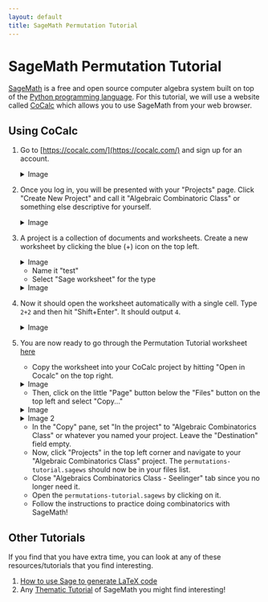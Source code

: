 ```yaml
---
layout: default
title: SageMath Permutation Tutorial
---
```


SageMath Permutation Tutorial
====

[SageMath](https://www.sagemath.org/) is a free and open source computer algebra system built on top of the [Python programming language](https://www.python.org/). For this tutorial, we will use a website called [CoCalc](https://cocalc.com/) which allows you to use SageMath from your web browser.

Using CoCalc
----

1. Go to [https://cocalc.com/](https://cocalc.com/) and sign up for an account.
    <details>
        <summary> Image </summary>
        <img src="../img/cocalc-create-account-1.png" alt="Create account button on CoCalc homepage"/>
    </details>
1. Once you log in, you will be presented with your "Projects" page. Click "Create New Project" and call it "Algebraic Combinatoric Class" or something else descriptive for yourself.
    <details>
        <summary> Image </summary>
        <img src="../img/cocalc-projects-2.png" alt="CoCalc Projects Page"/>
    </details>
1. A project is a collection of documents and worksheets. Create a new worksheet by clicking the blue (+) icon on the top left. 
    <details>
        <summary> Image </summary>
        <img src="../img/cocalc-files-3.png" alt="CoCalc Files Page"/>
    </details>
    
    - Name it "test"
    - Select "Sage worksheet" for the type
    
    <details>
        <summary> Image </summary>
        <img src="../img/cocalc-new-file-4.png" alt="CoCalc New Worksheet"/>
    </details>
1. Now it should open the worksheet automatically with a single cell. Type `2+2` and then hit "Shift+Enter". It should output `4`.
    <details>
        <summary> Image </summary>
        <img src="../img/cocalc-worksheet-5.png" alt="CoCalc worksheet"/>
    </details>
1. You are now ready to go through the Permutation Tutorial worksheet [here](https://cocalc.com/share/495b25fe-5784-4f66-94ea-ecb0da67fa42/permutations-tutorial.sagews?viewer=share)
    - Copy the worksheet into your CoCalc project by hitting "Open in Cocalc" on the top right.
    
    <details>
        <summary> Image </summary>
        <img src="../img/cocalc-open-in-cocalc-6.png" alt="Open public sheet in Cocalc"/>
    </details>
    
    - Then, click on the little "Page" button below the "Files" button on the top left and select "Copy..."
    
    <details>
        <summary> Image </summary>
        <img src="../img/cocalc-file-menu-7.png" alt="File menu in Cocalc worksheet"/>
    </details>
    
    <details>
        <summary> Image 2</summary>
        <img src="../img/cocalc-copy-8.png" alt="Copy button on file menu in Cocalc worksheet"/>
    </details>
    
    - In the "Copy" pane, set "In the project" to "Algebraic Combinatorics Class" or whatever you named your project. Leave the "Destination" field empty.
    - Now, click "Projects" in the top left corner and navigate to your "Algebraic Combinatorics Class" project. The `permutations-tutorial.sagews` should now be in your files list. 
    - Close "Algebraics Combinatorics Class - Seelinger" tab since you no longer need it.
    - Open the `permutations-tutorial.sagews` by clicking on it.
    - Follow the instructions to practice doing combinatorics with SageMath!

Other Tutorials
---
If you find that you have extra time, you can look at any of these resources/tutorials that you find interesting.

1. [How to use Sage to generate LaTeX code](https://cocalc.com/share/495b25fe-5784-4f66-94ea-ecb0da67fa42/Using-Sage-to-make_LaTeX.sagews?viewer=share)
1. Any [Thematic Tutorial](https://doc.sagemath.org/html/en/thematic_tutorials/index.html) of SageMath you might find interesting!

